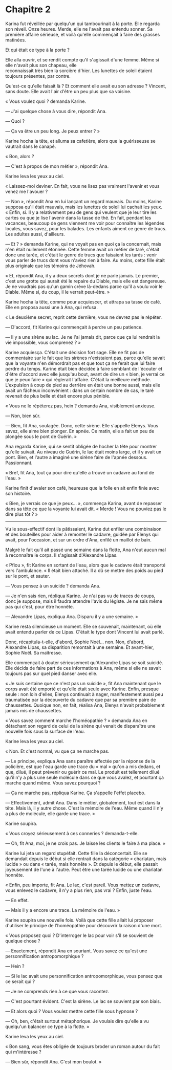 
Chapitre 2
==========

Karina fut réveillée par quelqu'un qui tambourinait à la porte. Elle
regarda son réveil. Onze heures. Merde, elle ne l'avait pas entendu
sonner. Sa première affaire sérieuse, et voilà qu'elle commençait à
faire des grasses matinées. 

Et qui était ce type à la porte ?

Elle alla ouvrir, et se rendit compte qu'il s'agissait d'une
femme. Même si elle n'avait plus son chapeau, elle  
reconnaissait très bien la sorcière d'hier. Les lunettes de soleil
étaient toujours présentes, par contre.

Qu'est-ce qu'elle faisait là ? Et comment elle avait eu son adresse ?
Vincent, sans doute. Elle avait l'air d'être un peu plus que sa
voisine. 

« Vous voulez quoi ? demanda Karine.

— J'ai quelque chose à vous dire, répondit Ana. 

— Quoi ?

— Ça va être un peu long. Je peux entrer ? »

Karine hocha la tête, et alluma sa cafetière, alors que la guérisseuse
se vautrait dans le canapé.

« Bon, alors ?

— C'est à propos de mon métier », répondit Ana.

Karine leva les yeux au ciel. 

« Laissez-moi deviner. En fait, vous ne lisez pas vraiment
  l'avenir et vous venez me l'avouer ?

— Non », répondit Ana en lui lançant un regard mauvais. Du moins,
Karine supposa qu'il était mauvais, mais les lunettes de
soleil lui cachait les yeux. « Enfin, si. Il y a relativement peu
  de gens qui veulent que je leur tire les cartes ou que je lise
  l'avenir dans la tasse de thé. En fait, pendant les vacances,
  beaucoup de gens viennent me voir pour connaître les légendes
  locales, vous savez, pour les balades. Les enfants aiment ce genre
  de trucs. Les adultes aussi, d'ailleurs.

— Et ? » demanda Karine, qui ne voyait pas en quoi ça la concernait,
mais n'en était nullement étonnée. Cette femme avait un métier de
taré, c'était donc une tarée, et c'était le genre de trucs que
faisaient les tarés : venir vous parler de trucs dont vous n'aviez rien
à faire. Au moins, cette fille était plus originale que les témoins
de Jéhovah.

« Et, répondit Ana, il y a deux secrets dont je ne parle
  jamais. Le premier, c'est une grotte qui aurait été le repaire du
  Diable, mais elle est dangereuse. Je ne voudrais pas qu'un gamin
  crève là-dedans parce qu'il a voulu voir le Diable. Même si, du
  coup, il le verrait peut-être. »

Karine hocha la tête, comme pour acquiescer, et attrapa sa tasse de
café. Elle en proposa aussi une à Ana, qui refusa.

« Le deuxième secret, reprit cette dernière, vous ne devrez pas le
  répéter.

— D'accord, fit Karine qui commençait à perdre un peu patience.

— Il y a une sirène au lac. Je ne l'ai jamais dit, parce que ça lui
rendrait la vie impossible, vous comprenez ? »

Karine acquiesça. C'était une décision fort sage. Elle ne fit pas de
commentaire sur le fait que les sirènes n'existaient pas, parce
qu'elle savait que la voyante n'en démordrait pas et que tout ça ne
ferait que lui faire perdre du temps. Karine était bien décidée à
faire semblant de l'écouter et d'être d'accord avec elle jusqu'au
bout, avant de dire un « bien, je verrai ce que je peux faire » qui
réglerait l'affaire. C'était la meilleure méthode. L'expulsion à coup
de pied au derrière en était une bonne aussi, mais elle avait un
fâcheux inconvénient : dans un certain nombre de cas, le taré revenait
de plus belle et était encore plus pénible.

« Vous ne le répéterez pas, hein ? demanda Ana, visiblement
  anxieuse. 

— Non, bien sûr. 

— Bien, fit Ana, soulagée. Donc, cette sirène. Elle s'appelle
Elenys. Vous savez, elle aime bien plonger. En apnée. Ce matin, elle a
fait un peu de plongée sous le pont de Guérin. »

Ana regarda Karine, qui se sentit obligée de hocher la tête pour
montrer qu'elle suivait. Au niveau de Guérin, le lac était moins
large, et il y avait un pont. Bien, et l'autre a imaginé une sirène
faire de l'apnée dessous. Passionnant. 

« Bref, fit Ana, tout ça pour dire qu'elle a trouvé un cadavre au
  fond de l'eau. »

Karine finit d'avaler son café, heureuse que la folle en ait enfin
finie avec son histoire.

« Bien, je verrais ce que je peux... », commença Karina, avant de
repasser dans sa tête ce que la voyante lui avait dit. « Merde !
  Vous ne pouviez pas le dire plus tôt ? »  



******

Vu le sous-effectif dont ils pâtissaient, Karine dut enfiler une
combinaison et des bouteilles pour aider à remonter le cadavre, guidée
par Elenys qui avait, pour l'occasion, et sur un ordre d'Ana, enfilé un
maillot de bain.

Malgré le fait qu'il ait passé une semaine dans la flotte, Ana n'eut
aucun mal à reconnaître le corps. Il s'agissait d'Alexandre Lipas.

« Pfiou », fit Karine en sortant de l'eau, alors que le cadavre
  était transporté vers l'ambulance. « Il était bien attaché. Il a dû
  se mettre des poids au pied sur le pont, et sauter. 

— Vous pensez à un suicide ? demanda Ana.

— Je n'en sais rien, répliqua Karine. Je n'ai pas vu de traces de
coups, donc je suppose, mais il faudra attendre l'avis du légiste. Je
ne sais même pas qui c'est, pour être honnête.

— Alexandre Lipas, expliqua Ana. Disparu il y a une semaine. »

Karine resta silencieuse un moment. Elle se souvenait,
maintenant, où elle avait entendu parler de ce Lipas. C'était le type
dont Vincent lui avait parlé. 

Donc, récapitula-t-elle, d'abord, Sophie Noël... non. Non, d'abord,
Alexandre Lipas, sa disparition remontait à une semaine. Et
avant-hier, Sophie Noël. Sa maîtresse.

Elle commençait à douter sérieusement qu'Alexandre Lipas se soit
suicidé. Elle décida de faire part de ces informations à Ana, même si
elle ne savait toujours pas sur quel pied danser avec elle.

« Je suis certaine que ce n'est pas un suicide », fit Ana maintenant
  que le corps avait été emporté et qu'elle était seule avec
  Karine. Enfin, presque seule : non loin d'elles, Elenys continuait à
  nager, manifestement aussi peu traumatisée par la découverte du
  cadavre que par sa première paire de chaussettes. Quoique non, en
  fait, réalisa Ana, Elenys n'avait probablement jamais mis de
  chaussettes.

« Vous savez comment marche l'homéopathie ? » demanda Ana en
détachant son regard de celui de la sirène qui venait de disparaître
une nouvelle fois sous la surface de l'eau.

Karine leva les yeux au ciel.

« Non. Et c'est normal, vu que ça ne marche pas.
  
  — Le principe, expliqua Ana sans paraître affectée par la réponse de
  la policière, est que l'eau garde une trace du « mal » qu'on a mis
  dedans, et que, dilué, il peut prévenir ou guérir ce mal. Le produit est tellement dilué qu'il n'y a plus une seule
  molécule dans ce que vous avalez, et pourtant ça marche quand
  même. Vous savez pourquoi ?

  — Ça ne marche pas, répliqua Karine. Ça s'appelle l'effet placebo.

   — Effectivement, admit Ana. Dans le métier, globalement, tout est
   dans la tête. Mais là, il y autre chose. C'est
   la mémoire de l'eau. Même quand il n'y a plus de molécule, elle
   garde une trace. »  

Karine soupira.

« Vous croyez sérieusement à ces conneries ? demanda-t-elle.

— Oh, fit Ana, moi, je ne crois pas. Je laisse les clients le faire
à ma place. » 

Karine lui jeta un regard stupéfait. Cette fille la déconcertait. Elle
se demandait depuis le début si elle rentrait dans la catégorie
« charlatan, mais lucide » ou dans « tarée, mais honnête ». Et
depuis le début, elle passait joyeusement de l'une à l'autre. Peut
être une tarée lucide ou une charlatan honnête.

« Enfin, peu importe, fit Ana. Le lac, c'est pareil. Vous mettez
  un cadavre, vous enlevez le cadavre, il n'y a plus rien, pas vrai ?
  Enfin, juste l'eau.

— En effet.

— Mais il y a encore une trace. La mémoire de l'eau. »

Karine soupira une nouvelle fois. Voilà que cette fille allait lui
proposer d'utiliser le principe de l'homéopathie pour découvrir la
raison d'une mort. 

« Vous proposez quoi ? D'interroger le lac pour voir s'il se
  souvient de quelque chose ?

— Exactement, répondit Ana en souriant. Vous savez ce qu'est une
personnification antropomorphique ? 

— Hein ?

— Si le lac avait une personnification antropomorphique, vous pensez
que ce serait qui ?

— Je ne comprends rien à ce que vous racontez.

— C'est pourtant évident. C'est la sirène. Le lac se souvient par
son biais.

— Et alors quoi ? Vous voulez mettre cette fille sous hypnose ?

— Oh, ben, c'était surtout métaphorique. Je voulais dire qu'elle a
vu quelqu'un balancer ce type à la flotte. »


Karine leva les yeux au ciel.

« Bon sang, vous êtes obligée de toujours broder un roman autour
  du fait qui m'intéresse ?

— Bien sûr, répondit Ana. C'est mon boulot. »